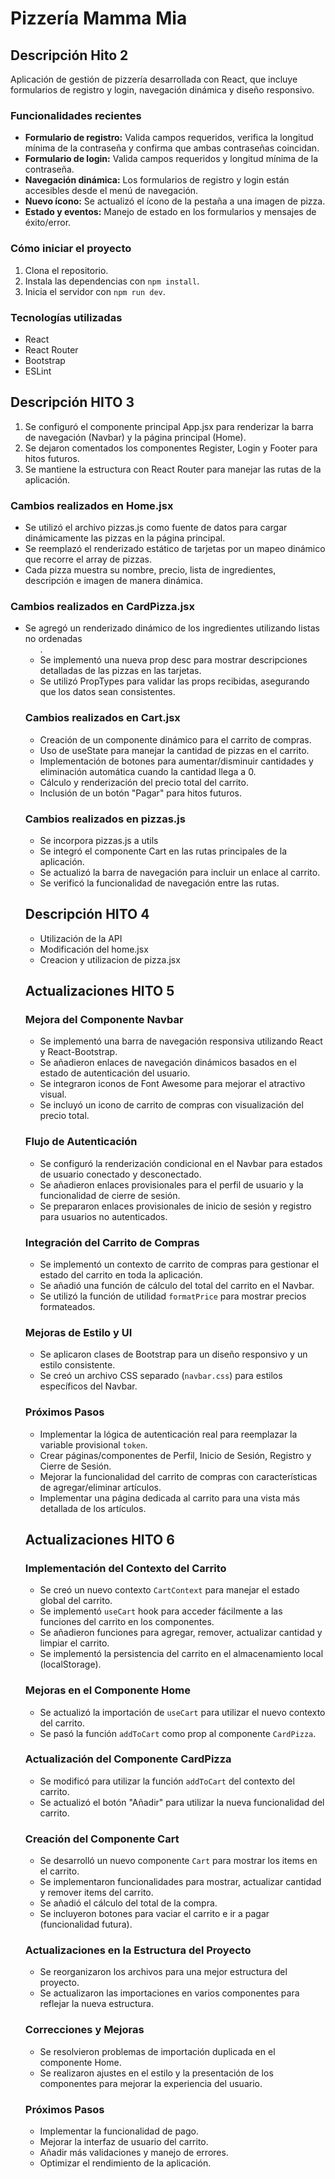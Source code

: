 
# Pizzería Mamma Mia

## Descripción Hito 2
Aplicación de gestión de pizzería desarrollada con React, que incluye formularios de registro y login, navegación dinámica y diseño responsivo.

### Funcionalidades recientes
- **Formulario de registro:** Valida campos requeridos, verifica la longitud mínima de la contraseña y confirma que ambas contraseñas coincidan.
- **Formulario de login:** Valida campos requeridos y longitud mínima de la contraseña.
- **Navegación dinámica:** Los formularios de registro y login están accesibles desde el menú de navegación.
- **Nuevo ícono:** Se actualizó el ícono de la pestaña a una imagen de pizza.
- **Estado y eventos:** Manejo de estado en los formularios y mensajes de éxito/error.

### Cómo iniciar el proyecto
1. Clona el repositorio.
2. Instala las dependencias con `npm install`.
3. Inicia el servidor con `npm run dev`.

### Tecnologías utilizadas
- React
- React Router
- Bootstrap
- ESLint

## Descripción HITO 3
1. Se configuró el componente principal App.jsx para renderizar la barra de navegación (Navbar) y la página principal (Home).
2. Se dejaron comentados los componentes Register, Login y Footer para hitos futuros.
3. Se mantiene la estructura con React Router para manejar las rutas de la aplicación.

### Cambios realizados en Home.jsx
- Se utilizó el archivo pizzas.js como fuente de datos para cargar dinámicamente las pizzas en la página principal.
- Se reemplazó el renderizado estático de tarjetas por un mapeo dinámico que recorre el array de pizzas.
- Cada pizza muestra su nombre, precio, lista de ingredientes, descripción e imagen de manera dinámica.

### Cambios realizados en CardPizza.jsx
- Se agregó un renderizado dinámico de los ingredientes utilizando listas no ordenadas <ul>.
- Se implementó una nueva prop desc para mostrar descripciones detalladas de las pizzas en las tarjetas.
- Se utilizó PropTypes para validar las props recibidas, asegurando que los datos sean consistentes.

### Cambios realizados en Cart.jsx
- Creación de un componente dinámico para el carrito de compras.
- Uso de useState para manejar la cantidad de pizzas en el carrito.
- Implementación de botones para aumentar/disminuir cantidades y eliminación automática cuando la cantidad llega a 0.
- Cálculo y renderización del precio total del carrito.
- Inclusión de un botón "Pagar" para hitos futuros.

### Cambios realizados en pizzas.js
- Se incorpora pizzas.js a utils
- Se integró el componente Cart en las rutas principales de la aplicación.
- Se actualizó la barra de navegación para incluir un enlace al carrito.
- Se verificó la funcionalidad de navegación entre las rutas.

## Descripción HITO 4
- Utilización de la API
- Modificación del home.jsx
- Creacion y utilizacion de pizza.jsx

## Actualizaciones HITO 5

### Mejora del Componente Navbar
- Se implementó una barra de navegación responsiva utilizando React y React-Bootstrap.
- Se añadieron enlaces de navegación dinámicos basados en el estado de autenticación del usuario.
- Se integraron iconos de Font Awesome para mejorar el atractivo visual.
- Se incluyó un icono de carrito de compras con visualización del precio total.

### Flujo de Autenticación
- Se configuró la renderización condicional en el Navbar para estados de usuario conectado y desconectado.
- Se añadieron enlaces provisionales para el perfil de usuario y la funcionalidad de cierre de sesión.
- Se prepararon enlaces provisionales de inicio de sesión y registro para usuarios no autenticados.

### Integración del Carrito de Compras
- Se implementó un contexto de carrito de compras para gestionar el estado del carrito en toda la aplicación.
- Se añadió una función de cálculo del total del carrito en el Navbar.
- Se utilizó la función de utilidad `formatPrice` para mostrar precios formateados.

### Mejoras de Estilo y UI
- Se aplicaron clases de Bootstrap para un diseño responsivo y un estilo consistente.
- Se creó un archivo CSS separado (`navbar.css`) para estilos específicos del Navbar.

### Próximos Pasos
- Implementar la lógica de autenticación real para reemplazar la variable provisional `token`.
- Crear páginas/componentes de Perfil, Inicio de Sesión, Registro y Cierre de Sesión.
- Mejorar la funcionalidad del carrito de compras con características de agregar/eliminar artículos.
- Implementar una página dedicada al carrito para una vista más detallada de los artículos.

## Actualizaciones HITO 6

### Implementación del Contexto del Carrito
- Se creó un nuevo contexto `CartContext` para manejar el estado global del carrito.
- Se implementó `useCart` hook para acceder fácilmente a las funciones del carrito en los componentes.
- Se añadieron funciones para agregar, remover, actualizar cantidad y limpiar el carrito.
- Se implementó la persistencia del carrito en el almacenamiento local (localStorage).

### Mejoras en el Componente Home
- Se actualizó la importación de `useCart` para utilizar el nuevo contexto del carrito.
- Se pasó la función `addToCart` como prop al componente `CardPizza`.

### Actualización del Componente CardPizza
- Se modificó para utilizar la función `addToCart` del contexto del carrito.
- Se actualizó el botón "Añadir" para utilizar la nueva funcionalidad del carrito.

### Creación del Componente Cart
- Se desarrolló un nuevo componente `Cart` para mostrar los items en el carrito.
- Se implementaron funcionalidades para mostrar, actualizar cantidad y remover items del carrito.
- Se añadió el cálculo del total de la compra.
- Se incluyeron botones para vaciar el carrito e ir a pagar (funcionalidad futura).

### Actualizaciones en la Estructura del Proyecto
- Se reorganizaron los archivos para una mejor estructura del proyecto.
- Se actualizaron las importaciones en varios componentes para reflejar la nueva estructura.

### Correcciones y Mejoras
- Se resolvieron problemas de importación duplicada en el componente Home.
- Se realizaron ajustes en el estilo y la presentación de los componentes para mejorar la experiencia del usuario.

### Próximos Pasos
- Implementar la funcionalidad de pago.
- Mejorar la interfaz de usuario del carrito.
- Añadir más validaciones y manejo de errores.
- Optimizar el rendimiento de la aplicación.